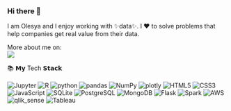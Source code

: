 ### Hi there 👋

I am Olesya and I enjoy working with ✨data✨. I ❤️ to solve problems that help companies get real value from their data.

More about me on:
</br>
[<img src="https://img.shields.io/badge/linkedin-%230077B5.svg?&style=for-the-badge&logo=linkedin&logoColor=white"/>](https://ca.linkedin.com/in/olesya-irkhina-3a890765)

<!-- <details>
	<summary>:books:&nbsp;&nbsp;&nbsp;<b>𝗠𝘆 Tech 𝗦𝘁𝗮𝗰𝗸</b></summary>
	<br/> -->
 
<!-- 
![VBScript](https://img.shields.io/badge/-VBScript-05122A?style=flat&logo=VBScript)&nbsp;
![python](https://img.shields.io/badge/-python-05122A?style=flat&logo=python)&nbsp;
![pandas](https://img.shields.io/badge/-pandas-05122A?style=flat&logo=pandas)&nbsp;
![matplotlib](https://img.shields.io/badge/-matplotlib-05122A?style=flat&logo=matplotlib)&nbsp;
![matplotlib](https://img.shields.io/badge/-matplotlib-05122A?style=flat&logo=matplotlib)&nbsp;
![HTML5](https://img.shields.io/badge/-HTML5-05122A?style=flat&logo=HTML5)&nbsp;
![CSS3](https://img.shields.io/badge/-CSS3-05122A?style=flat&logo=CSS3)&nbsp;
![JavaScript](https://img.shields.io/badge/-JavaScript-05122A?style=flat&logo=JavaScript)&nbsp;
![PostgreSQL](https://img.shields.io/badge/PostgreSQL-05122A?style=flat&logo=postgresql)&nbsp;
![Spark](https://img.shields.io/badge/-Apache_Spark-05122A?style=flat&logo=apache-spark)&nbsp;
![AWS](https://img.shields.io/badge/-AWS-05122A?style=flat&logo=Amazon-AWS)&nbsp; -->


<!--  </details> -->
:books: 𝗠𝘆 Tech 𝗦𝘁𝗮𝗰𝗸
</br>
</br>
![Jupyter](https://img.shields.io/badge/-Jupyter-05122A?style=flat&logo=Jupyter)
![R](https://img.shields.io/badge/-R-05122A?style=flat&logo=R)
![python](https://img.shields.io/badge/-python-05122A?style=flat&logo=python)
![pandas](https://img.shields.io/badge/-pandas-05122A?style=flat&logo=pandas)
![NumPy](https://img.shields.io/badge/-NumPy-05122A?style=flat&logo=NumPy)
![plotly](https://img.shields.io/badge/-plotly-05122A?style=flat&logo=plotly)
![HTML5](https://img.shields.io/badge/-HTML5-05122A?style=flat&logo=HTML5)
![CSS3](https://img.shields.io/badge/-CSS3-05122A?style=flat&logo=CSS3)
![JavaScript](https://img.shields.io/badge/-JavaScript-05122A?style=flat&logo=JavaScript)
![SQLite](https://img.shields.io/badge/SQLite-05122A?style=flat&logo=SQLite)
![PostgreSQL](https://img.shields.io/badge/PostgreSQL-05122A?style=flat&logo=postgresql)
![MongoDB](https://img.shields.io/badge/MongoDB-05122A?style=flat&logo=MongoDB)
![Flask](https://img.shields.io/badge/Flask-05122A?style=flat&logo=Flask)
![Spark](https://img.shields.io/badge/-Apache_Spark-05122A?style=flat&logo=apache-spark)
![AWS](https://img.shields.io/badge/-AWS-05122A?style=flat&logo=Amazon-AWS)
![qlik_sense](https://img.shields.io/badge/-QlikSense-05122A?style=flat&logo=QlikSense)
![Tableau](https://img.shields.io/badge/-Tableau-05122A?style=flat&logo=Tableau)




<!--
**itekkie/itekkie** is a ✨ _special_ ✨ repository because its `README.md` (this file) appears on your GitHub profile.

Here are some ideas to get you started:

- 🔭 I’m currently working on ...
- 🌱 I’m currently learning ...
- 👯 I’m looking to collaborate on ...
- 🤔 I’m looking for help with ...
- 💬 Ask me about ...
- 📫 How to reach me: ...
- 😄 Pronouns: ...
- ⚡ Fun fact: ...
-->

